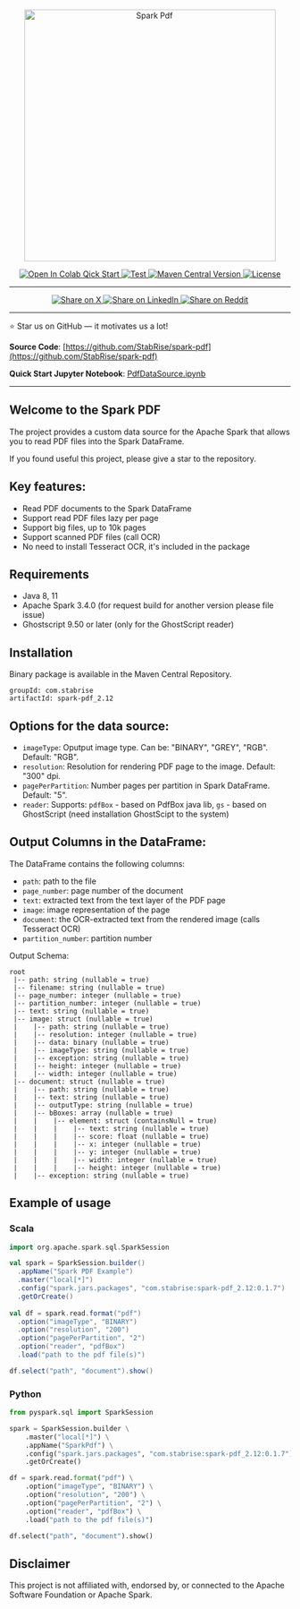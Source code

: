 <p align="center">
  <br/>
    <img alt="Spark Pdf" src="https://stabrise.com/media/filer_public_thumbnails/filer_public/16/d6/16d6a0d6-f162-42ad-a5a3-7dc20361ad24/sparkpdf.png__1000x300_subsampling-2.webp" width="450" style="max-width: 100%;">
  <br/>
</p>

<p align="center">
    <a target="_blank" href="https://colab.research.google.com/github/StabRise/spark-pdf/blob/main/examples/PdfDataSource.ipynb">
      <img src="https://colab.research.google.com/assets/colab-badge.svg" alt="Open In Colab Qick Start"/>
    </a>
    <a href="https://github.com/StabRise/spark-pdf/actions/">
        <img alt="Test" src="https://github.com/StabRise/spark-pdf/actions/workflows/scala.yml/badge.svg">
    </a>
    <a href="https://search.maven.org/artifact/com.stabrise/spark-pdf_2.12">
        <img alt="Maven Central Version" src="https://img.shields.io/maven-central/v/com.stabrise/spark-pdf_2.12">
    </a>
    <a href="https://github.com/StabRise/spark-pdf/blob/master/LICENSE" >
        <img src="https://img.shields.io/badge/License-AGPL%203-blue.svg" alt="License"/>
    </a>
</p>

---

<p align="center">
    <a href="https://x.com/intent/tweet?text=Check%20out%20this%20project%20on%20GitHub:%20https://github.com/StabRise/spark-pdf%20%23OpenIDConnect%20%23Security%20%23Authentication" target="_blank">
        <img src="https://img.shields.io/badge/share-000000?logo=x&logoColor=white" alt="Share on X">
    </a>
    <a href="https://www.linkedin.com/sharing/share-offsite/?url=https://github.com/StabRise/spark-pdf" target="_blank">
        <img src="https://img.shields.io/badge/share-0A66C2?logo=linkedin&logoColor=white" alt="Share on LinkedIn">
    </a>
    <a href="https://www.reddit.com/submit?title=Check%20out%20this%20project%20on%20GitHub:%20https://github.com/StabRise/spark-pdf" target="_blank">
        <img src="https://img.shields.io/badge/share-FF4500?logo=reddit&logoColor=white" alt="Share on Reddit">
    </a>
</p>

---

⭐ Star us on GitHub — it motivates us a lot!

**Source Code**: [https://github.com/StabRise/spark-pdf](https://github.com/StabRise/spark-pdf)

**Quick Start Jupyter Notebook**: [PdfDataSource.ipynb](https://github.com/StabRise/spark-pdf/blob/main/examples/PdfDataSource.ipynb)

---

## Welcome to the Spark PDF

The project provides a custom data source for the Apache Spark that allows you to read PDF files into the Spark DataFrame.

If you found useful this project, please give a star to the repository.

## Key features:

- Read PDF documents to the Spark DataFrame
- Support read PDF files lazy per page
- Support big files, up to 10k pages
- Support scanned PDF files (call OCR)
- No need to install Tesseract OCR, it's included in the package

## Requirements

- Java 8, 11
- Apache Spark 3.4.0 (for request build for another version please file issue)
- Ghostscript 9.50 or later (only for the GhostScript reader)

## Installation

Binary package is available in the Maven Central Repository.

```
groupId: com.stabrise
artifactId: spark-pdf_2.12
```

## Options for the data source:

- `imageType`: Oputput image type. Can be: "BINARY", "GREY", "RGB". Default: "RGB".
- `resolution`: Resolution for rendering PDF page to the image. Default: "300" dpi.
- `pagePerPartition`: Number pages per partition in Spark DataFrame. Default: "5".
- `reader`: Supports: `pdfBox` - based on PdfBox java lib, `gs` - based on GhostScript (need installation GhostScipt to the system)

## Output Columns in the DataFrame:

The DataFrame contains the following columns:

- `path`: path to the file
- `page_number`: page number of the document
- `text`: extracted text from the text layer of the PDF page
- `image`: image representation of the page
- `document`: the OCR-extracted text from the rendered image (calls Tesseract OCR)
- `partition_number`: partition number

Output Schema:

```agsl
root
 |-- path: string (nullable = true)
 |-- filename: string (nullable = true)
 |-- page_number: integer (nullable = true)
 |-- partition_number: integer (nullable = true)
 |-- text: string (nullable = true)
 |-- image: struct (nullable = true)
 |    |-- path: string (nullable = true)
 |    |-- resolution: integer (nullable = true)
 |    |-- data: binary (nullable = true)
 |    |-- imageType: string (nullable = true)
 |    |-- exception: string (nullable = true)
 |    |-- height: integer (nullable = true)
 |    |-- width: integer (nullable = true)
 |-- document: struct (nullable = true)
 |    |-- path: string (nullable = true)
 |    |-- text: string (nullable = true)
 |    |-- outputType: string (nullable = true)
 |    |-- bBoxes: array (nullable = true)
 |    |    |-- element: struct (containsNull = true)
 |    |    |    |-- text: string (nullable = true)
 |    |    |    |-- score: float (nullable = true)
 |    |    |    |-- x: integer (nullable = true)
 |    |    |    |-- y: integer (nullable = true)
 |    |    |    |-- width: integer (nullable = true)
 |    |    |    |-- height: integer (nullable = true)
 |    |-- exception: string (nullable = true)
```
## Example of usage

### Scala

```scala
import org.apache.spark.sql.SparkSession

val spark = SparkSession.builder()
  .appName("Spark PDF Example")
  .master("local[*]")
  .config("spark.jars.packages", "com.stabrise:spark-pdf_2.12:0.1.7")
  .getOrCreate()
  
val df = spark.read.format("pdf")
  .option("imageType", "BINARY")
  .option("resolution", "200")
  .option("pagePerPartition", "2")
  .option("reader", "pdfBox")
  .load("path to the pdf file(s)")

df.select("path", "document").show()
```

### Python

```python
from pyspark.sql import SparkSession

spark = SparkSession.builder \
    .master("local[*]") \
    .appName("SparkPdf") \
    .config("spark.jars.packages", "com.stabrise:spark-pdf_2.12:0.1.7") \
    .getOrCreate()

df = spark.read.format("pdf") \
    .option("imageType", "BINARY") \
    .option("resolution", "200") \
    .option("pagePerPartition", "2") \
    .option("reader", "pdfBox") \
    .load("path to the pdf file(s)")

df.select("path", "document").show()
```

## Disclaimer

This project is not affiliated with, endorsed by, or connected to the Apache Software Foundation or Apache Spark.
